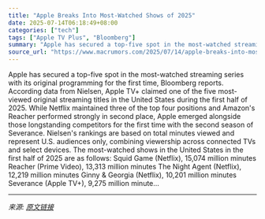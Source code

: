 ```yaml
---
title: "Apple Breaks Into Most-Watched Shows of 2025"
date: 2025-07-14T06:18:49+08:00
categories: ["tech"]
tags: ["Apple TV Plus", "Bloomberg"]
summary: "Apple has secured a top-five spot in the most-watched streaming series with its original programming for the first time, Bloomberg reports. According data from Nielsen, Apple TV+ claimed one of the fi"
source_url: "https://www.macrumors.com/2025/07/14/apple-breaks-into-most-watched-shows/"
---
```


Apple has secured a top-five spot in the most-watched streaming series with its original programming for the first time, Bloomberg reports. According data from Nielsen, Apple TV+ claimed one of the five most-viewed original streaming titles in the United States during the first half of 2025. While Netflix maintained three of the top four positions and Amazon's Reacher performed strongly in second place, Apple emerged alongside those longstanding competitors for the first time with the second season of Severance. Nielsen's rankings are based on total minutes viewed and represent U.S. audiences only, combining viewership across connected TVs and select devices. The most-watched shows in the United States in the first half of 2025 are as follows: Squid Game (Netflix), 15,074 million minutes Reacher (Prime Video), 13,313 million minutes The Night Agent (Netflix), 12,219 million minutes Ginny & Georgia (Netflix), 10,201 million minutes Severance (&zwnj;Apple TV&zwnj;+), 9,275 million minute...

---

*来源: [原文链接](https://www.macrumors.com/2025/07/14/apple-breaks-into-most-watched-shows/)*
